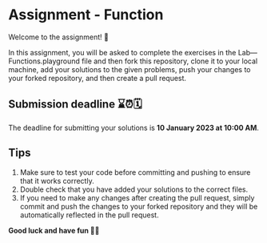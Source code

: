 # Assignment - Function
Welcome to the assignment! 🚀

In this assignment, you will be asked to complete the exercises in the Lab—Functions.playground file and then fork this repository, clone it to your local machine, add your solutions to the given problems, push your changes to your forked repository, and then create a pull request.

## Submission deadline ⌛️⏰🗓
The deadline for submitting your solutions is **10 January 2023 at 10:00 AM**.

## Tips
1. Make sure to test your code before committing and pushing to ensure that it works correctly.
2. Double check that you have added your solutions to the correct files.
3. If you need to make any changes after creating the pull request, simply commit and push the changes to your forked repository and they will be automatically reflected in the pull request.

**Good luck and have fun 🦾✨**
